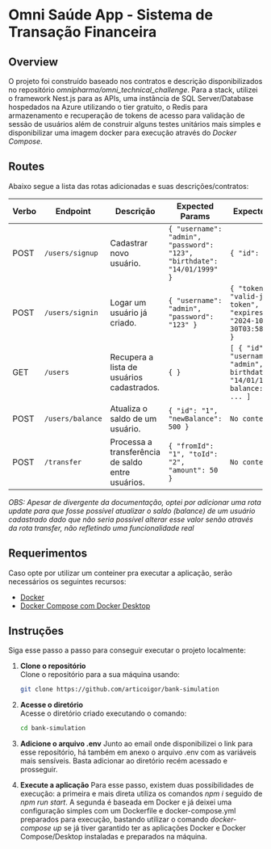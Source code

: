 # Omni Saúde App - Sistema de Transação Financeira

## Overview

O projeto foi construído baseado nos contratos e descrição disponibilizados no repositório _omnipharma/omni_technical_challenge_. Para a stack, utilizei o framework Nest.js para as APIs, uma instância de SQL Server/Database hospedados na Azure utilizando o tier gratuito, o Redis para armazenamento e recuperação de tokens de acesso para validação de sessão de usuários além de construir alguns testes unitários mais simples e disponibilizar uma imagem docker para execução através do _Docker Compose_.

## Routes

Abaixo segue a lista das rotas adicionadas e suas descrições/contratos:


| Verbo | Endpoint              | Descrição                                  | Expected Params                                | Expected Result                     |
|--------|-----------------------|----------------------------------------------|------------------------------------------------|-------------------------------------|
| POST   | `/users/signup`     | Cadastrar novo usuário.                         | `{ "username": "admin", "password": "123", "birthdate": "14/01/1999" }` | `{ "id": 1 }` |
| POST   | `/users/signin`       | Logar um usuário já criado.                    | `{ "username": "admin", "password": "123" }` | `{ "token": "valid-jwt-token", "expiresIn": "2024-10-30T03:58:18.234Z" }` |
| GET    | `/users`              | Recupera a lista de usuários cadastrados.               | `{ }`                                        | `[ { "id": 1, "username": "admin", birthdate: "14/01/1999", balance: 100 }, ... ]` |
| POST  | `/users/balance`      | Atualiza o saldo de um usuário.                    | `{ "id": "1", "newBalance": 500 }`          | `No content`  |
| POST   | `/transfer`   | Processa a transferência de saldo entre usuários.         | `{ "fromId": "1", "toId": "2", "amount": 50 }` | `No content` |

*OBS: Apesar de divergente da documentação, optei por adicionar uma rota update para que fosse possível atualizar o saldo (balance) de um usuário cadastrado dado que não seria possível alterar esse valor senão através da rota transfer, não refletindo uma funcionalidade real*

## Requerimentos

Caso opte por utilizar um conteiner pra executar a aplicação, serão necessários os seguintes recursos:

- [Docker](https://docs.docker.com/get-docker/)
- [Docker Compose com Docker Desktop](https://docs.docker.com/compose/install/)

## Instruções

Siga esse passo a passo para conseguir executar o projeto localmente:

1. **Clone o repositório**  
   Clone o repositório para a sua máquina usando:
   ```bash
   git clone https://github.com/articoigor/bank-simulation

2. **Acesse o diretório**  
   Acesse o diretório criado executando o comando:
   ```bash
   cd bank-simulation

3. **Adicione o arquivo .env**
   Junto ao email onde disponibilizei o link para esse repositório, há também em anexo o arquivo .env com as variáveis mais sensíveis. Basta adicionar ao diretório recém acessado e prosseguir.

4. **Execute a aplicação**
  Para esse passo, existem duas possibilidades de execução: a primeira e mais direta utiliza os comandos _npm i_ seguido de _npm run start_. A segunda é baseada em Docker e já deixei uma configuração simples com um Dockerfile e docker-compose.yml preparados para execução, bastando utilizar o comando _docker-compose up_ se já tiver garantido ter as aplicações Docker e Docker Compose/Desktop instaladas e preparados na máquina.